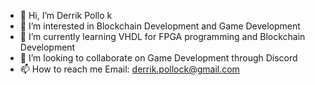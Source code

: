 - 👋 Hi, I’m Derrik Pollo k
- 👀 I’m interested in Blockchain Development and Game Development
- 🌱 I’m currently learning VHDL for FPGA programming and Blockchain Development
- 💞️ I’m looking to collaborate on Game Development through Discord
- 📫 How to reach me Email: derrik.pollock@gmail.com

<!---
derrk/derrk is a ✨ special ✨ repository because its `README.md` (this file) appears on your GitHub profile.
You can click the Preview link to take a look at your changes.
--->
